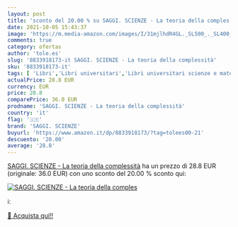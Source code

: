 ```yaml
---
layout: post
title: 'sconto del 20.00 % su SAGGI. SCIENZE - La teoria della comples  '
date: 2021-10-05 15:43:37
image: 'https://m.media-amazon.com/images/I/31mjlhdR4GL._SL500_._SL400_.jpg'
comments: true
category: ofertas
author: 'tole.es'
slug: '8833918173-it SAGGI. SCIENZE - La teoria della complessità'
sku: '8833918173-it'
tags: [ 'Libri','Libri universitari','Libri universitari scienze e matematica','Scienze, tecnologia e medicina','saggi. scienze', ]
actualPrice: 28.8 EUR
currency: EUR
price: 28.8
comparePrice: 36.0 EUR
prodname: 'SAGGI. SCIENZE - La teoria della complessità'
country: 'it'
flag: '🇮🇹'
brand: 'SAGGI. SCIENZE'
buyurl: 'https://www.amazon.it/dp/8833918173/?tag=tolees00-21'
descuento: '20.00'
average: '28.8'
---
```


[SAGGI. SCIENZE - La teoria della complessità](https://www.amazon.it/dp/8833918173/?tag=tolees00-21) ha un prezzo di 28.8 EUR (originale: 36.0 EUR) con uno sconto del 20.00 % sconto qui:

[![SAGGI. SCIENZE - La teoria della comples](https://m.media-amazon.com/images/I/31mjlhdR4GL._SL500_._SL400_.jpg)](https://www.amazon.it/dp/8833918173/?tag=tolees00-21)

ℹ️:


[🛒 Acquista qui!!](https://www.amazon.it/dp/8833918173/?tag=tolees00-21)
